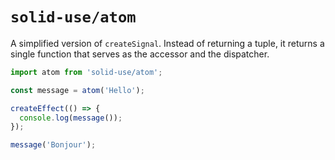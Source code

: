 
# `solid-use/atom`

A simplified version of `createSignal`. Instead of returning a tuple, it returns a single function that serves as the accessor and the dispatcher.

```ts
import atom from 'solid-use/atom';

const message = atom('Hello');

createEffect(() => {
  console.log(message());
});

message('Bonjour');
```
